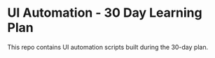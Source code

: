 # UI Automation - 30 Day Learning Plan

This repo contains UI automation scripts built during the 30-day plan.